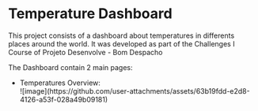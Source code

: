 # Temperature Dashboard

<p>This project consists of a dashboard about temperatures in differents places around the world. It was developed as part of the Challenges I Course of Projeto Desenvolve - Bom Despacho </p>
<p>The Dashboard contain 2 main pages:</p>
<ul>
  <li>Temperatures Overview:</li>
  ![image](https://github.com/user-attachments/assets/63b19fdd-e2d8-4126-a53f-028a49b09181)

  
</ul>
